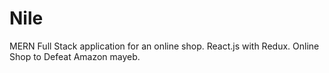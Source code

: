 # Nile
MERN Full Stack application for an online shop. React.js with Redux. Online Shop to Defeat Amazon mayeb. 
